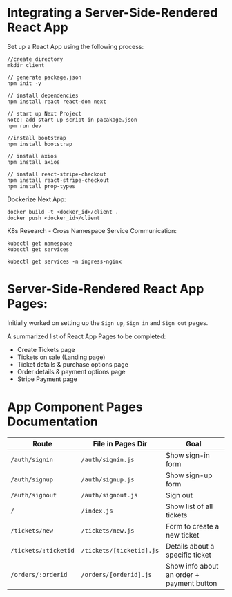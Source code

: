 # Integrating a Server-Side-Rendered React App

Set up a React App using the following process:

```
//create directory
mkdir client

// generate package.json
npm init -y

// install dependencies
npm install react react-dom next

// start up Next Project
Note: add start up script in pacakage.json
npm run dev

//install bootstrap
npm install bootstrap

// install axios
npm install axios

// install react-stripe-checkout
npm install react-stripe-checkout
npm install prop-types
```

Dockerize Next App:

```
docker build -t <docker_id>/client .
docker push <docker_id>/client
```

K8s Research - Cross Namespace Service Communication:

```
kubectl get namespace
kubectl get services

kubectl get services -n ingress-nginx
```

# Server-Side-Rendered React App Pages:

Initially worked on setting up the `Sign up`, `Sign in` and `Sign out` pages.

A summarized list of React App Pages to be completed:

- Create Tickets page
- Tickets on sale (Landing page)
- Ticket details & purchase options page
- Order details & payment options page
- Stripe Payment page


# App Component Pages Documentation

| Route                | File in Pages Dir       | Goal                                      |
| -------------------- | ------------------------ | ------------------------------------------ |
| `/auth/signin`       | `/auth/signin.js`       | Show sign-in form                          |
| `/auth/signup`       | `/auth/signup.js`       | Show sign-up form                          |
| `/auth/signout`      | `/auth/signout.js`      | Sign out                                   |
| `/`                  | `/index.js`             | Show list of all tickets                   |
| `/tickets/new`       | `/tickets/new.js`       | Form to create a new ticket                |
| `/tickets/:ticketid` | `/tickets/[ticketid].js` | Details about a specific ticket            |
| `/orders/:orderid`   | `/orders/[orderid].js`  | Show info about an order + payment button  |
